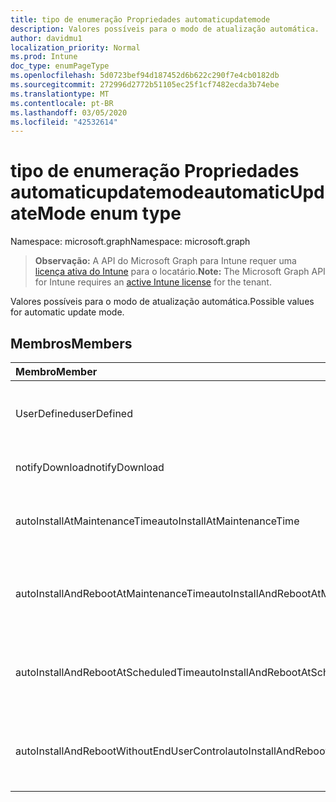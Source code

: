 ```yaml
---
title: tipo de enumeração Propriedades automaticupdatemode
description: Valores possíveis para o modo de atualização automática.
author: davidmu1
localization_priority: Normal
ms.prod: Intune
doc_type: enumPageType
ms.openlocfilehash: 5d0723bef94d187452d6b622c290f7e4cb0182db
ms.sourcegitcommit: 272996d2772b51105ec25f1cf7482ecda3b74ebe
ms.translationtype: MT
ms.contentlocale: pt-BR
ms.lasthandoff: 03/05/2020
ms.locfileid: "42532614"
---
```

# <a name="automaticupdatemode-enum-type"></a><span data-ttu-id="07f94-103">tipo de enumeração Propriedades automaticupdatemode</span><span class="sxs-lookup"><span data-stu-id="07f94-103">automaticUpdateMode enum type</span></span>

<span data-ttu-id="07f94-104">Namespace: microsoft.graph</span><span class="sxs-lookup"><span data-stu-id="07f94-104">Namespace: microsoft.graph</span></span>

> <span data-ttu-id="07f94-105">**Observação:** A API do Microsoft Graph para Intune requer uma [licença ativa do Intune](https://go.microsoft.com/fwlink/?linkid=839381) para o locatário.</span><span class="sxs-lookup"><span data-stu-id="07f94-105">**Note:** The Microsoft Graph API for Intune requires an [active Intune license](https://go.microsoft.com/fwlink/?linkid=839381) for the tenant.</span></span>

<span data-ttu-id="07f94-106">Valores possíveis para o modo de atualização automática.</span><span class="sxs-lookup"><span data-stu-id="07f94-106">Possible values for automatic update mode.</span></span>

## <a name="members"></a><span data-ttu-id="07f94-107">Membros</span><span class="sxs-lookup"><span data-stu-id="07f94-107">Members</span></span>
|<span data-ttu-id="07f94-108">Membro</span><span class="sxs-lookup"><span data-stu-id="07f94-108">Member</span></span>|<span data-ttu-id="07f94-109">Valor</span><span class="sxs-lookup"><span data-stu-id="07f94-109">Value</span></span>|<span data-ttu-id="07f94-110">Descrição</span><span class="sxs-lookup"><span data-stu-id="07f94-110">Description</span></span>|
|:---|:---|:---|
|<span data-ttu-id="07f94-111">UserDefined</span><span class="sxs-lookup"><span data-stu-id="07f94-111">userDefined</span></span>|<span data-ttu-id="07f94-112">,0</span><span class="sxs-lookup"><span data-stu-id="07f94-112">0</span></span>|<span data-ttu-id="07f94-113">Definido pelo usuário, valor padrão, sem intenção.</span><span class="sxs-lookup"><span data-stu-id="07f94-113">User Defined, default value, no intent.</span></span>|
|<span data-ttu-id="07f94-114">notifyDownload</span><span class="sxs-lookup"><span data-stu-id="07f94-114">notifyDownload</span></span>|<span data-ttu-id="07f94-115">1 </span><span class="sxs-lookup"><span data-stu-id="07f94-115">1</span></span>|<span data-ttu-id="07f94-116">Notifique o download.</span><span class="sxs-lookup"><span data-stu-id="07f94-116">Notify on download.</span></span>|
|<span data-ttu-id="07f94-117">autoInstallAtMaintenanceTime</span><span class="sxs-lookup"><span data-stu-id="07f94-117">autoInstallAtMaintenanceTime</span></span>|<span data-ttu-id="07f94-118">2 </span><span class="sxs-lookup"><span data-stu-id="07f94-118">2</span></span>|<span data-ttu-id="07f94-119">Instalação automática no momento da manutenção.</span><span class="sxs-lookup"><span data-stu-id="07f94-119">Auto-install at maintenance time.</span></span>|
|<span data-ttu-id="07f94-120">autoInstallAndRebootAtMaintenanceTime</span><span class="sxs-lookup"><span data-stu-id="07f94-120">autoInstallAndRebootAtMaintenanceTime</span></span>|<span data-ttu-id="07f94-121">3 </span><span class="sxs-lookup"><span data-stu-id="07f94-121">3</span></span>|<span data-ttu-id="07f94-122">Instalação automática e reinicialização no momento da manutenção.</span><span class="sxs-lookup"><span data-stu-id="07f94-122">Auto-install and reboot at maintenance time.</span></span>|
|<span data-ttu-id="07f94-123">autoInstallAndRebootAtScheduledTime</span><span class="sxs-lookup"><span data-stu-id="07f94-123">autoInstallAndRebootAtScheduledTime</span></span>|<span data-ttu-id="07f94-124">4 </span><span class="sxs-lookup"><span data-stu-id="07f94-124">4</span></span>|<span data-ttu-id="07f94-125">Instalação automática e reinicialização no horário agendado.</span><span class="sxs-lookup"><span data-stu-id="07f94-125">Auto-install and reboot at scheduled time.</span></span>|
|<span data-ttu-id="07f94-126">autoInstallAndRebootWithoutEndUserControl</span><span class="sxs-lookup"><span data-stu-id="07f94-126">autoInstallAndRebootWithoutEndUserControl</span></span>|<span data-ttu-id="07f94-127">5 </span><span class="sxs-lookup"><span data-stu-id="07f94-127">5</span></span>|<span data-ttu-id="07f94-128">Instalação e reinício automáticos sem controle de usuário final</span><span class="sxs-lookup"><span data-stu-id="07f94-128">Auto-install and restart without end-user control</span></span>|




